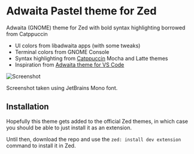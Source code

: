 # Adwaita Pastel theme for Zed

Adwaita (GNOME) theme for Zed with bold syntax highlighting borrowed from Catppuccin

- UI colors from libadwaita apps (with some tweaks)
- Terminal colors from GNOME Console
- Syntax highlighting from [Catppuccin](https://github.com/catppuccin/zed) Mocha and Latte themes
- Inspiration from [Adwaita theme for VS Code](https://github.com/piousdeer/vscode-adwaita)

![Screenshot](assets/adwaita-both.svg)

Screenshot taken using JetBrains Mono font.

## Installation

Hopefully this theme gets added to the official Zed themes, in which case you should be able to just install it as an extension.

Until then, download the repo and use the `zed: install dev extension` command to install it in Zed.
